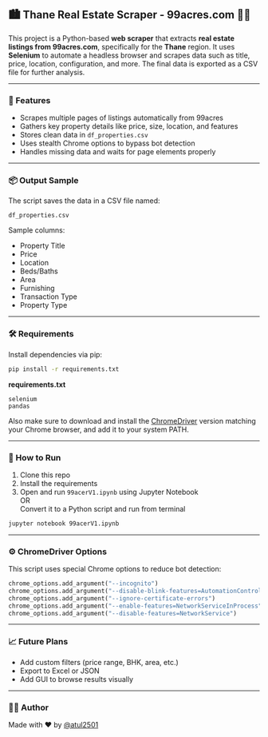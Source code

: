 ## 🏙 Thane Real Estate Scraper - 99acres.com 🕵️‍♂️

This project is a Python-based **web scraper** that extracts **real estate listings from 99acres.com**, specifically for the **Thane** region. It uses **Selenium** to automate a headless browser and scrapes data such as title, price, location, configuration, and more. The final data is exported as a CSV file for further analysis.

---

### 🚀 Features

- Scrapes multiple pages of listings automatically from 99acres
- Gathers key property details like price, size, location, and features
- Stores clean data in `df_properties.csv`
- Uses stealth Chrome options to bypass bot detection
- Handles missing data and waits for page elements properly

---

### 📦 Output Sample

The script saves the data in a CSV file named:

```
df_properties.csv
```

Sample columns:
- Property Title
- Price
- Location
- Beds/Baths
- Area
- Furnishing
- Transaction Type
- Property Type

---

### 🛠️ Requirements

Install dependencies via pip:

```bash
pip install -r requirements.txt
```

**requirements.txt**
```
selenium
pandas
```

Also make sure to download and install the [ChromeDriver](https://sites.google.com/chromium.org/driver/) version matching your Chrome browser, and add it to your system PATH.

---

### 📑 How to Run

1. Clone this repo
2. Install the requirements
3. Open and run `99acerV1.ipynb` using Jupyter Notebook  
   OR  
   Convert it to a Python script and run from terminal

```bash
jupyter notebook 99acerV1.ipynb
```

---

### ⚙️ ChromeDriver Options

This script uses special Chrome options to reduce bot detection:

```python
chrome_options.add_argument("--incognito")
chrome_options.add_argument("--disable-blink-features=AutomationControlled")
chrome_options.add_argument("--ignore-certificate-errors")
chrome_options.add_argument("--enable-features=NetworkServiceInProcess")
chrome_options.add_argument("--disable-features=NetworkService")
```

---

### 📈 Future Plans

- Add custom filters (price range, BHK, area, etc.)
- Export to Excel or JSON
- Add GUI to browse results visually

---

### 👨‍💻 Author

Made with ❤️ by [@atul2501](https://github.com/atul2501)
